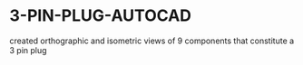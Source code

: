 # 3-PIN-PLUG-AUTOCAD
created orthographic and isometric views of 9 components that constitute a 3 pin plug
